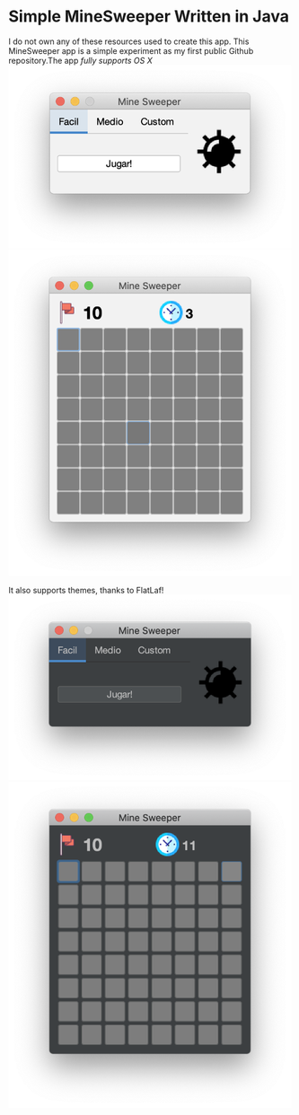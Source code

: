 # Simple MineSweeper Written in Java
I do not own any of these resources used to create this app. This MineSweeper app is a simple experiment as my first public Github repository.The app _fully supports OS X_
![Screenshot1](GithubResources/StartScreen_white.png)
![Screenshot2](GithubResources/GameWindow_white.png)

It also supports themes, thanks to FlatLaf!
![Screenshot3](GithubResources/StartScreen_dark.png)
![Screenshot4](GithubResources/GameWindow_dark.png)

